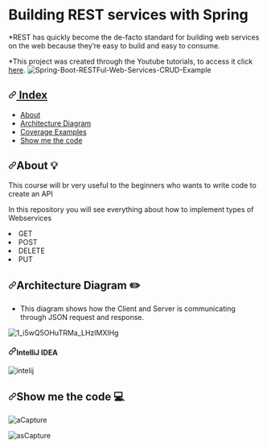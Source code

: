 # Building REST services with Spring
 *REST has quickly become the de-facto standard for building web services on the web because they’re easy to build and easy to consume.
 
  *This project was created through the Youtube tutorials, to access it click <a href="https://www.youtube.com/watch?v=9SGDpanrc8U&t=1361s" rel="nofollow">here</a>.
  ![Spring-Boot-RESTFul-Web-Services-CRUD-Example](https://user-images.githubusercontent.com/10946256/127257073-e2c58056-59c3-4d36-a6b6-2fab93ec4aed.jpg) 
<h2>
<a id="user-content-index-pushpin" class="anchor" aria-hidden="true" href="#index-pushpin">
 <svg class="octicon octicon-link" viewBox="0 0 16 16" version="1.1" width="16" height="16" aria-hidden="true">
  <path fill-rule="evenodd" d="M7.775 3.275a.75.75 0 001.06 1.06l1.25-1.25a2 2 0 112.83 2.83l-2.5 2.5a2 2 0 01-2.83 0 .75.75 0 00-1.06 1.06 3.5 3.5 0 004.95 0l2.5-2.5a3.5 3.5 0 00-4.95-4.95l-1.25 1.25zm-4.69 9.64a2 2 0 010-2.83l2.5-2.5a2 2 0 012.83 0 .75.75 0 001.06-1.06 3.5 3.5 0 00-4.95 0l-2.5 2.5a3.5 3.5 0 004.95 4.95l1.25-1.25a.75.75 0 00-1.06-1.06l-1.25 1.25a2 2 0 01-2.83 0z">
  </path>
 </svg>
 Index
 </a>
 </h2>
 <ul>
<li><a href="#about">About</a></li>
<li><a href="#architecture">Architecture Diagram</a></li>
<li><a href="#coverage">Coverage Examples</a></li>
<li><a href="#code">Show me the code</a></li>
</ul>
<h2><a id="user-content-about--bulb" class="anchor" aria-hidden="true" href="#about--bulb"><svg class="octicon octicon-link" viewBox="0 0 16 16" version="1.1" width="16" height="16" aria-hidden="true"><path fill-rule="evenodd" d="M7.775 3.275a.75.75 0 001.06 1.06l1.25-1.25a2 2 0 112.83 2.83l-2.5 2.5a2 2 0 01-2.83 0 .75.75 0 00-1.06 1.06 3.5 3.5 0 004.95 0l2.5-2.5a3.5 3.5 0 00-4.95-4.95l-1.25 1.25zm-4.69 9.64a2 2 0 010-2.83l2.5-2.5a2 2 0 012.83 0 .75.75 0 001.06-1.06 3.5 3.5 0 00-4.95 0l-2.5 2.5a3.5 3.5 0 004.95 4.95l1.25-1.25a.75.75 0 00-1.06-1.06l-1.25 1.25a2 2 0 01-2.83 0z"></path></svg></a>About <a name="user-content-about"></a> <g-emoji class="g-emoji" alias="bulb" fallback-src="https://github.githubassets.com/images/icons/emoji/unicode/1f4a1.png">💡</g-emoji></h2>
<p> This course will br very useful to the beginners who wants to write code to create an API</p>
<p>In this repository you will see everything about how to implement types of Webservices</p>
<li>GET</li>
<li>POST</li>
<li>DELETE</li>
<li>PUT</li>
</ul>
<h2><a id="user-content-architecture-diagram--pencil2" class="anchor" aria-hidden="true" href="#architecture-diagram--pencil2"><svg class="octicon octicon-link" viewBox="0 0 16 16" version="1.1" width="16" height="16" aria-hidden="true"><path fill-rule="evenodd" d="M7.775 3.275a.75.75 0 001.06 1.06l1.25-1.25a2 2 0 112.83 2.83l-2.5 2.5a2 2 0 01-2.83 0 .75.75 0 00-1.06 1.06 3.5 3.5 0 004.95 0l2.5-2.5a3.5 3.5 0 00-4.95-4.95l-1.25 1.25zm-4.69 9.64a2 2 0 010-2.83l2.5-2.5a2 2 0 012.83 0 .75.75 0 001.06-1.06 3.5 3.5 0 00-4.95 0l-2.5 2.5a3.5 3.5 0 004.95 4.95l1.25-1.25a.75.75 0 00-1.06-1.06l-1.25 1.25a2 2 0 01-2.83 0z"></path></svg></a>Architecture Diagram <a name="user-content-architecture"></a> <g-emoji class="g-emoji" alias="pencil2" fallback-src="https://github.githubassets.com/images/icons/emoji/unicode/270f.png">✏️</g-emoji></h2>
<ul>
<li>This diagram shows how the Client and Server is communicating through JSON request and response.
</li>
</ul>

![1_i5wQ5OHuTRMa_LHzlMXIHg](https://user-images.githubusercontent.com/10946256/127258640-caf8ac12-5c2a-40bf-bc43-64cf01d5736f.png)

<h4><a id="user-content-intellij-idea" class="anchor" aria-hidden="true" href="#intellij-idea"><svg class="octicon octicon-link" viewBox="0 0 16 16" version="1.1" width="16" height="16" aria-hidden="true"><path fill-rule="evenodd" d="M7.775 3.275a.75.75 0 001.06 1.06l1.25-1.25a2 2 0 112.83 2.83l-2.5 2.5a2 2 0 01-2.83 0 .75.75 0 00-1.06 1.06 3.5 3.5 0 004.95 0l2.5-2.5a3.5 3.5 0 00-4.95-4.95l-1.25 1.25zm-4.69 9.64a2 2 0 010-2.83l2.5-2.5a2 2 0 012.83 0 .75.75 0 001.06-1.06 3.5 3.5 0 00-4.95 0l-2.5 2.5a3.5 3.5 0 004.95 4.95l1.25-1.25a.75.75 0 00-1.06-1.06l-1.25 1.25a2 2 0 01-2.83 0z"></path></svg></a>IntelliJ IDEA</h4>

![intelij](https://user-images.githubusercontent.com/10946256/127258691-af62823b-c0d2-4a62-b0ca-91c7430b044a.PNG)


<h2><a id="user-content-show-me-the-code--computer" class="anchor" aria-hidden="true" href="#show-me-the-code--computer"><svg class="octicon octicon-link" viewBox="0 0 16 16" version="1.1" width="16" height="16" aria-hidden="true"><path fill-rule="evenodd" d="M7.775 3.275a.75.75 0 001.06 1.06l1.25-1.25a2 2 0 112.83 2.83l-2.5 2.5a2 2 0 01-2.83 0 .75.75 0 00-1.06 1.06 3.5 3.5 0 004.95 0l2.5-2.5a3.5 3.5 0 00-4.95-4.95l-1.25 1.25zm-4.69 9.64a2 2 0 010-2.83l2.5-2.5a2 2 0 012.83 0 .75.75 0 001.06-1.06 3.5 3.5 0 00-4.95 0l-2.5 2.5a3.5 3.5 0 004.95 4.95l1.25-1.25a.75.75 0 00-1.06-1.06l-1.25 1.25a2 2 0 01-2.83 0z"></path></svg></a>Show me the code <a name="user-content-code"></a> <g-emoji class="g-emoji" alias="computer" fallback-src="https://github.githubassets.com/images/icons/emoji/unicode/1f4bb.png">💻</g-emoji></h2>

![aCapture](https://user-images.githubusercontent.com/10946256/127258854-7c232ee2-7b5b-46fa-88ff-b3a52a0410ef.PNG)

![asCapture](https://user-images.githubusercontent.com/10946256/127259010-4b3f88c3-1399-4740-8ff5-49db741da243.PNG)




